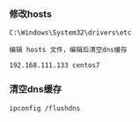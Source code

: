 
### 修改hosts

```
C:\Windows\System32\drivers\etc

编辑 hosts 文件，编辑后清空dns缓存

192.168.111.133 centos7
```
### 清空dns缓存
```shell
ipconfig /flushdns
```